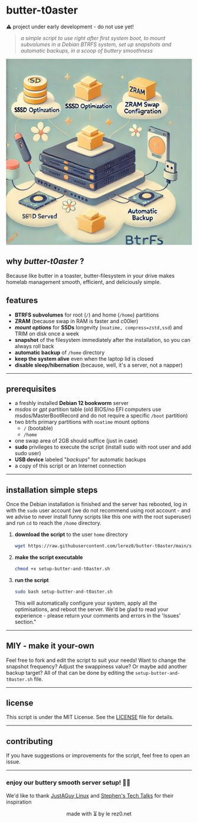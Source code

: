 # butter-t0aster
⚠️ project under early development - do not use yet!
> *a simple script to use right after first system boot, to mount subvolumes in a Debian BTRFS system, set up snapshots and automatic backups, in a scoop of buttery smoothness*

![butter-t0aster-illustration](./docs/butter-t0aster-illustration.webp)

## why **_butter-t0aster_** ?

Because like butter in a toaster, butter-filesystem in your drive makes homelab management smooth, efficient, and deliciously simple.

## features

- **BTRFS subvolumes** for root (`/`) and home (`/home`) partitions
- **ZRAM** (because swap in RAM is faster and c00ler)
- **_mount options_** for **SSDs** longevity (`noatime, compress=zstd,ssd`) and TRIM on disk once a week
- **snapshot** of the filesystem immediately after the installation, so you can always roll back
- **automatic backup** of `/home` directory
- **keep the system alive** even when the laptop lid is closed
- **disable sleep/hibernation** (because, well, it's a server, not a napper)

---

## prerequisites

- a freshly installed **Debian 12 bookworm** server
- *msdos* or *gpt* partition table (old BIOS/no EFI computers use msdos/MasterBootRecord and do not require a specific `/boot` partition)
- two btrfs primary partitions with `noatime` mount options
  - `/` (bootable)
  - `/home`
- one swap area of 2GB should suffice (just in case)
- **sudo** privileges to execute the script (install sudo with root user and add sudo user)
- **USB device** labeled "_backups_" for automatic backups
- a copy of this script or an Internet connection

---

## installation simple steps

Once the Debian installation is finished and the server has rebooted, log in with the `sudo` user account (we do not recommend using root account - and we advise to never install funny scripts like this one with the root superuser) and run `cd` to reach the `/home` directory.

1. **download the script** to the user `home` directory
   ```bash
   wget https://raw.githubusercontent.com/lerez0/butter-t0aster/main/setup-butter-and-t0aster.sh
   ```

2. **make the script executable**
   ```bash
   chmod +x setup-butter-and-t0aster.sh
   ```

3. **run the script**
   ```bash
   sudo bash setup-butter-and-t0aster.sh
   ```

   This will automatically configure your system, apply all the optimisations, and reboot the server.
   We'd be glad to read your experience - please return your comments and errors in the 'Issues' section."

---

## MIY - make it your-own

Feel free to fork and edit the script to suit your needs! Want to change the snapshot frequency? Adjust the swappiness value? Or maybe add another backup target? All of that can be done by editing the `setup-butter-and-t0aster.sh` file.

---

## license

This script is under the MIT License. See the [LICENSE](LICENSE) file for details.

---

## contributing

If you have suggestions or improvements for the script, feel free to open an issue.


---

### **enjoy our buttery smooth server setup! 🧈🍞**

We'd like to thank [JustAGuy Linux](https://www.youtube.com/@JustAGuyLinux) and [Stephen's Tech Talks](https://www.youtube.com/@stephenstechtalks5377) for their inspiration

<div style="text-align:center">made with ⏳ by le rez0.net</div>
